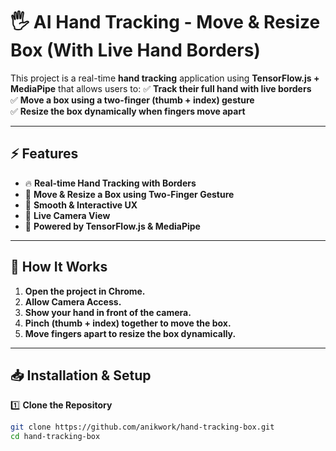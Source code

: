 # 🖐️ AI Hand Tracking - Move & Resize Box (With Live Hand Borders)

This project is a real-time **hand tracking** application using **TensorFlow.js + MediaPipe** that allows users to:
✅ **Track their full hand with live borders**  
✅ **Move a box using a two-finger (thumb + index) gesture**  
✅ **Resize the box dynamically when fingers move apart**  


---

## **⚡ Features**
- 🔥 **Real-time Hand Tracking with Borders**
- 🔲 **Move & Resize a Box using Two-Finger Gesture**
- 🎨 **Smooth & Interactive UX**
- 📸 **Live Camera View**
- 🚀 **Powered by TensorFlow.js & MediaPipe**

---

## **📌 How It Works**
1. **Open the project in Chrome.**  
2. **Allow Camera Access.**  
3. **Show your hand in front of the camera.**  
4. **Pinch (thumb + index) together to move the box.**  
5. **Move fingers apart to resize the box dynamically.**  

---

## **📥 Installation & Setup**
1️⃣ **Clone the Repository**  
```bash
git clone https://github.com/anikwork/hand-tracking-box.git
cd hand-tracking-box

